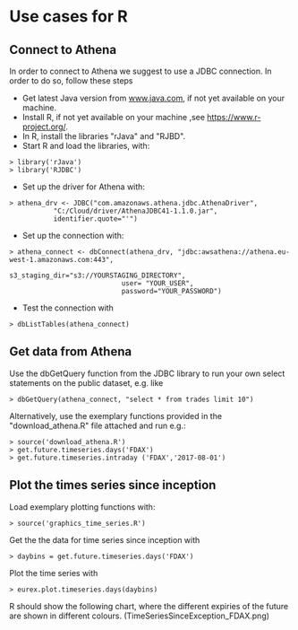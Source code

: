 # Use cases for R

## Connect to Athena

In order to connect to Athena we suggest to use a JDBC connection. In order to do so, follow these steps
* Get latest Java version from www.java.com, if not yet available on your machine.
* Install R, if not yet available on your machine ,see https://www.r-project.org/.
* In R, install the libraries "rJava" and "RJBD".
* Start R and load the libraries, with:
```
> library('rJava')
> library('RJDBC')
```
* Set up the driver for Athena with:
```
> athena_drv <- JDBC("com.amazonaws.athena.jdbc.AthenaDriver",
           "C:/Cloud/driver/AthenaJDBC41-1.1.0.jar",
           identifier.quote="'")
```
* Set up the connection with:
```
> athena_connect <- dbConnect(athena_drv, "jdbc:awsathena://athena.eu-west-1.amazonaws.com:443",
							s3_staging_dir="s3://YOURSTAGING_DIRECTORY",
							user= "YOUR_USER",
							password="YOUR_PASSWORD")
```           
* Test the connection with
``` 
> dbListTables(athena_connect)
``` 


## Get data from Athena

Use the dbGetQuery function from the JDBC library to run your own select statements on the public dataset, e.g. like
``` 
> dbGetQuery(athena_connect, "select * from trades limit 10")
``` 

Alternatively, use the exemplary functions provided in the "download_athena.R" file attached and run e.g.:
```
> source('download_athena.R')
> get.future.timeseries.days('FDAX')
> get.future.timeseries.intraday ('FDAX','2017-08-01')
```

## Plot the times series since inception

Load exemplary plotting functions with:
```
> source('graphics_time_series.R')
```
Get the the data for time series since inception with
```
> daybins = get.future.timeseries.days('FDAX')
```
Plot the time series with
```
> eurex.plot.timeseries.days(daybins)
```
R should show the following chart, where the different expiries of the future are shown in different colours.
(TimeSeriesSinceException_FDAX.png)

